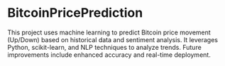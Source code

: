 # BitcoinPricePrediction
This project uses machine learning to predict Bitcoin price movement (Up/Down) based on historical data and sentiment analysis. It leverages Python, scikit-learn, and NLP techniques to analyze trends. Future improvements include enhanced accuracy and real-time deployment.
